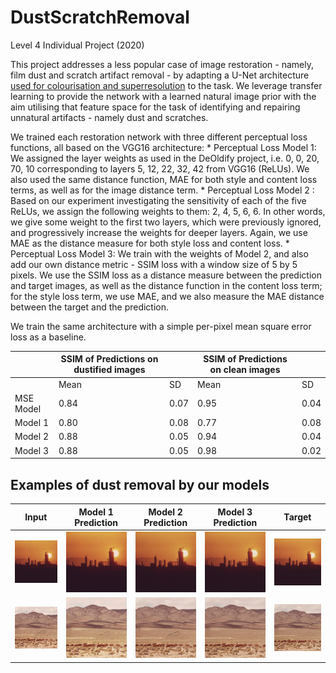 # DustScratchRemoval
Level 4 Individual Project (2020)

This project addresses a less popular case of image restoration - namely, film dust and scratch artifact removal - by adapting a U-Net architecture [used for colourisation and superresolution](https://github.com/jantic/DeOldify) to the task. We leverage transfer learning to provide the network with a learned natural image prior with the aim utilising that feature space for the task of identifying and repairing unnatural artifacts - namely dust and scratches. 

We trained each restoration network with three different perceptual loss functions, all based on the VGG16 architecture:
    * Perceptual Loss Model 1: We assigned the layer weights as used in the DeOldify project, i.e. 0, 0, 20, 70, 10 corresponding to layers 5, 12, 22, 32, 42 from VGG16 (ReLUs). We also used the same distance function, MAE for both style and content loss terms, as well as for the image distance term. 
    * Perceptual Loss Model 2 : Based on our experiment investigating the sensitivity of each of the five ReLUs, we assign the following weights to them: 2, 4, 5, 6, 6. In other words, we give some weight to the first two layers, which were previously ignored, and progressively increase the weights for deeper layers. Again, we use MAE as the distance measure for both style loss and content loss. 
    * Perceptual Loss Model 3: We train with the weights of Model 2, and also add our own distance metric - SSIM loss with a window size of 5 by 5 pixels. We use the SSIM loss as a distance measure between the prediction and target images, as well as the distance function in the content loss term; for the style loss term, we use MAE, and we also measure the MAE distance between the target and the prediction. 

We train the same architecture with a simple per-pixel mean square error loss as a baseline.


|           | SSIM of Predictions on dustified images |      | SSIM of Predictions on clean images |      |
|-----------|-----------------------------------------|------|-------------------------------------|------|
|           | Mean                                    | SD   | Mean                                | SD   |
| MSE Model | 0.84                                    | 0.07 | 0.95                                | 0.04 |
| Model 1   | 0.80                                    | 0.08 | 0.77                                | 0.08 |
| Model 2   | 0.88                                    | 0.05 | 0.94                                | 0.04 |
| Model 3   | 0.88                                    | 0.05 | 0.98                                | 0.02 |

## Examples of dust removal by our models

| Input                                                   | Model 1 Prediction                                        | Model 2 Prediction                                   | Model 3 Prediction                                              | Target                                                      |
|---------------------------------------------------------|-----------------------------------------------------------|------------------------------------------------------|-----------------------------------------------------------------|-------------------------------------------------------------|
| ![Dustified image](/dissertation/images/ex_1_input.png) | ![DeOldify Weights](/dissertation/images/ex_1_pred_1.png) | ![Our Weights](/dissertation/images/ex_1_pred_2.png) | ![Our Weights + Our Loss](/dissertation/images/ex_1_pred_3.png) | ![Clean ground truth](/dissertation/images/ex_1_target.png) |
| ![Dustified image](/dissertation/images/ex_2_input.png) | ![DeOldify Weights](/dissertation/images/ex_2_pred_1.png) | ![Our Weights](/dissertation/images/ex_2_pred_2.png) | ![Our Weights + Our Loss](/dissertation/images/ex_2_pred_3.png) | ![Clean ground truth](/dissertation/images/ex_2_target.png) |
